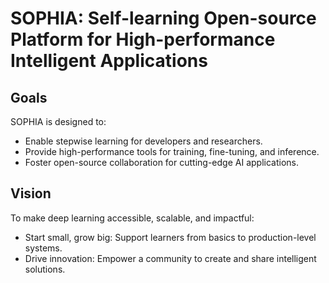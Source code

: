 # SOPHIA: Self-learning Open-source Platform for High-performance Intelligent Applications

## Goals

SOPHIA is designed to:
- Enable stepwise learning for developers and researchers.
- Provide high-performance tools for training, fine-tuning, and inference.
- Foster open-source collaboration for cutting-edge AI applications.

## Vision

To make deep learning accessible, scalable, and impactful:
- Start small, grow big: Support learners from basics to production-level systems.
- Drive innovation: Empower a community to create and share intelligent solutions.
